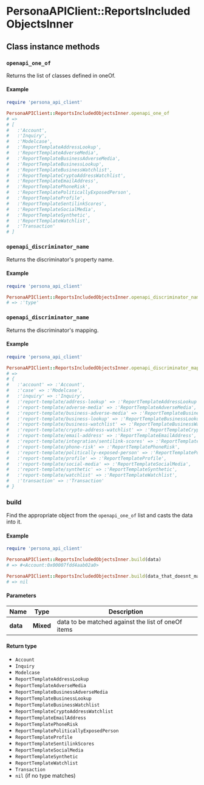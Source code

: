 # PersonaAPIClient::ReportsIncludedObjectsInner

## Class instance methods

### `openapi_one_of`

Returns the list of classes defined in oneOf.

#### Example

```ruby
require 'persona_api_client'

PersonaAPIClient::ReportsIncludedObjectsInner.openapi_one_of
# =>
# [
#   :'Account',
#   :'Inquiry',
#   :'Modelcase',
#   :'ReportTemplateAddressLookup',
#   :'ReportTemplateAdverseMedia',
#   :'ReportTemplateBusinessAdverseMedia',
#   :'ReportTemplateBusinessLookup',
#   :'ReportTemplateBusinessWatchlist',
#   :'ReportTemplateCryptoAddressWatchlist',
#   :'ReportTemplateEmailAddress',
#   :'ReportTemplatePhoneRisk',
#   :'ReportTemplatePoliticallyExposedPerson',
#   :'ReportTemplateProfile',
#   :'ReportTemplateSentilinkScores',
#   :'ReportTemplateSocialMedia',
#   :'ReportTemplateSynthetic',
#   :'ReportTemplateWatchlist',
#   :'Transaction'
# ]
```

### `openapi_discriminator_name`

Returns the discriminator's property name.

#### Example

```ruby
require 'persona_api_client'

PersonaAPIClient::ReportsIncludedObjectsInner.openapi_discriminator_name
# => :'type'
```

### `openapi_discriminator_name`

Returns the discriminator's mapping.

#### Example

```ruby
require 'persona_api_client'

PersonaAPIClient::ReportsIncludedObjectsInner.openapi_discriminator_mapping
# =>
# {
#   :'account' => :'Account',
#   :'case' => :'Modelcase',
#   :'inquiry' => :'Inquiry',
#   :'report-template/address-lookup' => :'ReportTemplateAddressLookup',
#   :'report-template/adverse-media' => :'ReportTemplateAdverseMedia',
#   :'report-template/business-adverse-media' => :'ReportTemplateBusinessAdverseMedia',
#   :'report-template/business-lookup' => :'ReportTemplateBusinessLookup',
#   :'report-template/business-watchlist' => :'ReportTemplateBusinessWatchlist',
#   :'report-template/crypto-address-watchlist' => :'ReportTemplateCryptoAddressWatchlist',
#   :'report-template/email-address' => :'ReportTemplateEmailAddress',
#   :'report-template/integration/sentilink-scores' => :'ReportTemplateSentilinkScores',
#   :'report-template/phone-risk' => :'ReportTemplatePhoneRisk',
#   :'report-template/politically-exposed-person' => :'ReportTemplatePoliticallyExposedPerson',
#   :'report-template/profile' => :'ReportTemplateProfile',
#   :'report-template/social-media' => :'ReportTemplateSocialMedia',
#   :'report-template/synthetic' => :'ReportTemplateSynthetic',
#   :'report-template/watchlist' => :'ReportTemplateWatchlist',
#   :'transaction' => :'Transaction'
# }
```

### build

Find the appropriate object from the `openapi_one_of` list and casts the data into it.

#### Example

```ruby
require 'persona_api_client'

PersonaAPIClient::ReportsIncludedObjectsInner.build(data)
# => #<Account:0x00007fdd4aab02a0>

PersonaAPIClient::ReportsIncludedObjectsInner.build(data_that_doesnt_match)
# => nil
```

#### Parameters

| Name | Type | Description |
| ---- | ---- | ----------- |
| **data** | **Mixed** | data to be matched against the list of oneOf items |

#### Return type

- `Account`
- `Inquiry`
- `Modelcase`
- `ReportTemplateAddressLookup`
- `ReportTemplateAdverseMedia`
- `ReportTemplateBusinessAdverseMedia`
- `ReportTemplateBusinessLookup`
- `ReportTemplateBusinessWatchlist`
- `ReportTemplateCryptoAddressWatchlist`
- `ReportTemplateEmailAddress`
- `ReportTemplatePhoneRisk`
- `ReportTemplatePoliticallyExposedPerson`
- `ReportTemplateProfile`
- `ReportTemplateSentilinkScores`
- `ReportTemplateSocialMedia`
- `ReportTemplateSynthetic`
- `ReportTemplateWatchlist`
- `Transaction`
- `nil` (if no type matches)

